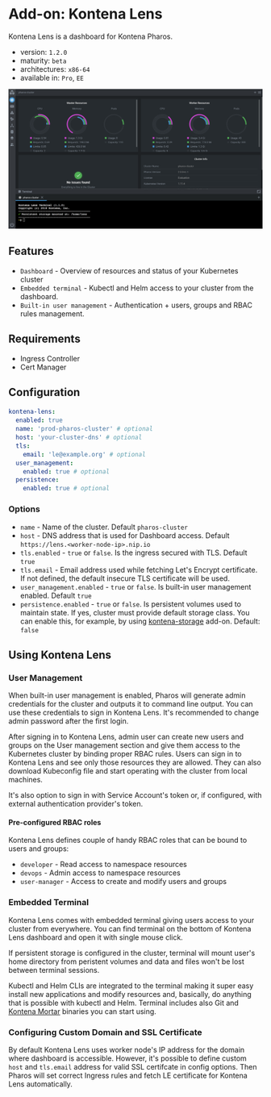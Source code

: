 # Add-on: Kontena Lens

Kontena Lens is a dashboard for Kontena Pharos.

- version: `1.2.0`
- maturity: `beta`
- architectures: `x86-64`
- available in: `Pro`, `EE`

![Lens Dashboard](/images/lens-dashboard.png)
## Features

- `Dashboard` - Overview of resources and status of your Kubernetes cluster
- `Embedded terminal` - Kubectl and Helm access to your cluster from the dashboard.
- `Built-in user management` - Authentication + users, groups and RBAC rules management.

## Requirements
- Ingress Controller
- Cert Manager

## Configuration

```yaml
kontena-lens:
  enabled: true
  name: 'prod-pharos-cluster' # optional
  host: 'your-cluster-dns' # optional
  tls:
    email: 'le@example.org' # optional
  user_management:
    enabled: true # optional
  persistence:
    enabled: true # optional
```

### Options

- `name` - Name of the cluster. Default `pharos-cluster`
- `host` - DNS address that is used for Dashboard access. Default `https://lens.<worker-node-ip>.nip.io`
- `tls.enabled` - `true` or `false`. Is the ingress secured with TLS. Default `true`
- `tls.email` - Email address used while fetching Let's Encrypt certificate. If not defined, the default insecure TLS certificate will be used.
- `user_management.enabled` - `true` or `false`. Is built-in user management enabled. Default `true`
- `persistence.enabled` - `true` or `false`. Is persistent volumes used to maintain state. If yes, cluster must provide default storage class. You can enable this, for example, by using [kontena-storage](./kontena-storage.html) add-on. Default: `false`

## Using Kontena Lens

### User Management

When built-in user management is enabled, Pharos will generate admin credentials for the cluster and outputs it to command line output. You can use these credentials to sign in Kontena Lens. It's recommended to change admin password after the first login.

After signing in to Kontena Lens, admin user can create new users and groups on the User management section and give them access to the Kubernetes cluster by binding proper RBAC rules. Users can sign in to Kontena Lens and see only those resources they are allowed. They can also download Kubeconfig file and start operating with the cluster from local machines.

It's also option to sign in with Service Account's token or, if configured, with external authentication provider's token.

#### Pre-configured RBAC roles

Kontena Lens defines couple of handy RBAC roles that can be bound to users and groups:
- `developer` - Read access to namespace resources
- `devops` - Admin access to namespace resources
- `user-manager` - Access to create and modify users and groups

### Embedded Terminal

Kontena Lens comes with embedded terminal giving users access to your cluster from everywhere. You can find terminal on the bottom of Kontena Lens dashboard and open it with single mouse click.

If persistent storage is configured in the cluster, terminal will mount user's home directory from peristent volumes and data and files won't be lost between terminal sessions.

Kubectl and Helm CLIs are integrated to the terminal making it super easy install new applications and modify resources and, basically, do anything that is possible with kubectl and Helm. Terminal includes also Git and [Kontena Mortar](https://github.com/kontena/mortar) binaries you can start using.

### Configuring Custom Domain and SSL Certificate

By default Kontena Lens uses worker node's IP address for the domain where dashboard is accessible. However, it's possible to define custom `host` and `tls.email` address for valid SSL certifcate in config options. Then Pharos will set correct Ingress rules and fetch LE certificate for Kontena Lens automatically.

